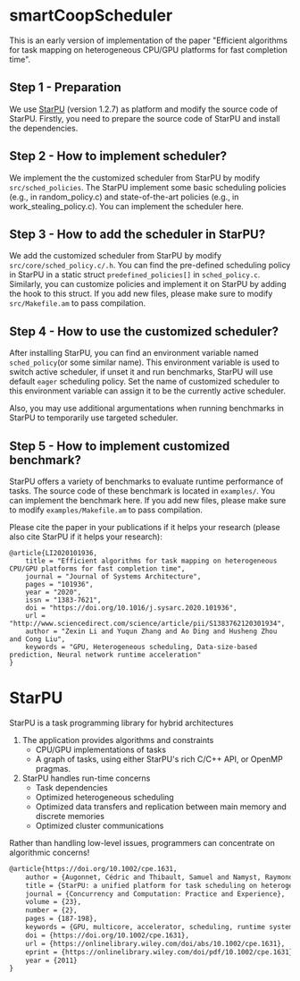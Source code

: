 # smartCoopScheduler
This is an early version of implementation of the paper "Efficient algorithms for task mapping on heterogeneous CPU/GPU platforms for fast completion time".

## Step 1 - Preparation

We use [StarPU](https://starpu.gitlabpages.inria.fr/) (version 1.2.7) as platform and modify the source code of StarPU. Firstly, you need to prepare the source code of StarPU and install the dependencies.

## Step 2 - How to implement scheduler?

We implement the  the customized scheduler from StarPU by modify `src/sched_policies`. The StarPU implement some basic scheduling policies (e.g., in random_policy.c) and state-of-the-art policies (e.g., in work_stealing_policy.c). You can implement the scheduler here.

## Step 3 - How to add the scheduler in StarPU?

We add the customized scheduler from StarPU by modify `src/core/sched_policy.c/.h`. You can find the pre-defined scheduling policy in StarPU in a static struct `predefined_policies[]` in `sched_policy.c`. Similarly, you can customize policies and implement it on StarPU by adding the hook to this struct. If you add new files, please make sure to modify `src/Makefile.am` to pass compilation.

## Step 4 - How to use the customized scheduler?

After installing StarPU, you can find an environment variable named `sched_policy`(or some similar name). This environment variable is used to switch active scheduler, if unset it and run benchmarks, StarPU will use default `eager` scheduling policy. Set the name of customized scheduler to this environment variable can assign it to be the currently active scheduler. 

Also, you may use additional argumentations when running benchmarks in StarPU to temporarily use  targeted scheduler.

## Step 5 - How to implement customized benchmark?

StarPU offers a variety of benchmarks to evaluate runtime performance of tasks. The source code of these benchmark is located in `examples/`. You can implement the benchmark here. If you add new files, please make sure to modify `examples/Makefile.am` to pass compilation.





Please cite the paper in your publications if it helps your research (please also cite StarPU if it helps your research):

```
@article{LI2020101936,
	title = "Efficient algorithms for task mapping on heterogeneous CPU/GPU platforms for fast completion time",
	journal = "Journal of Systems Architecture",
	pages = "101936",
	year = "2020",
	issn = "1383-7621",
	doi = "https://doi.org/10.1016/j.sysarc.2020.101936",
	url = "http://www.sciencedirect.com/science/article/pii/S1383762120301934",
	author = "Zexin Li and Yuqun Zhang and Ao Ding and Husheng Zhou and Cong Liu",
	keywords = "GPU, Heterogeneous scheduling, Data-size-based prediction, Neural network runtime acceleration"
}
```

# StarPU

StarPU is a task programming library for hybrid architectures

1. The application provides algorithms and constraints
   - CPU/GPU implementations of tasks
   - A graph of tasks, using either StarPU's rich C/C++ API, or OpenMP pragmas.
2. StarPU handles run-time concerns
   - Task dependencies
   - Optimized heterogeneous scheduling
   - Optimized data transfers and replication between main memory and discrete memories
   - Optimized cluster communications

Rather than handling low-level issues, programmers can concentrate on algorithmic concerns!

```latex
@article{https://doi.org/10.1002/cpe.1631,
	author = {Augonnet, Cédric and Thibault, Samuel and Namyst, Raymond and Wacrenier, Pierre-André},
	title = {StarPU: a unified platform for task scheduling on heterogeneous multicore architectures},
	journal = {Concurrency and Computation: Practice and Experience},
	volume = {23},
	number = {2},
	pages = {187-198},
	keywords = {GPU, multicore, accelerator, scheduling, runtime system},
	doi = {https://doi.org/10.1002/cpe.1631},
	url = {https://onlinelibrary.wiley.com/doi/abs/10.1002/cpe.1631},
	eprint = {https://onlinelibrary.wiley.com/doi/pdf/10.1002/cpe.1631},
	year = {2011}
}
```